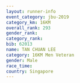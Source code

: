 ```yaml
---
layout: runner-info 
event_category: jbu-2019 
category_km: 16KM  
overall_rank: 293
gender_rank: 
category_rank: 
bib: 62013
name: TAN CHUAN LEE
category: 16KM Men Veteran
gender: Male
race_time: 
country: Singapore
---
```


